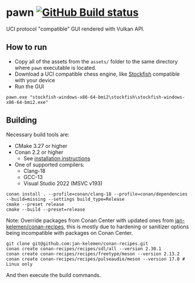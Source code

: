 # pawn [![GitHub Build status](https://github.com/jan-kelemen/pawn/actions/workflows/ci.yml/badge.svg?branch=master)](https://github.com/jan-kelemen/pawn/actions/workflows/ci.yml/badge.svg?branch=master)

UCI protocol "compatible" GUI rendered with Vulkan API.

## How to run
* Copy all of the assets from the `assets/` folder to the same directory where `pawn` executable is located.
* Download a UCI compatible chess engine, like [Stockfish](https://stockfishchess.org/download/) compatible with your device
* Run the GUI
```
pawn.exe "stockfish-windows-x86-64-bmi2\stockfish\stockfish-windows-x86-64-bmi2.exe"
```

## Building
Necessary build tools are:
* CMake 3.27 or higher
* Conan 2.2 or higher
  * See [installation instructions](https://docs.conan.io/2/installation.html)
* One of supported compilers:
  * Clang-18
  * GCC-13
  * Visual Studio 2022 (MSVC v193)

```
conan install . --profile=conan/clang-18 --profile=conan/dependencies --build=missing --settings build_type=Release
cmake --preset release
cmake --build --preset=release
```

Note: Override packages from Conan Center with updated ones from [jan-kelemen/conan-recipes](https://github.com/jan-kelemen/conan-recipes), this is mostly due to hardening or sanitizer options being incompatible with packages on Conan Center.
```
git clone git@github.com:jan-kelemen/conan-recipes.git
conan create conan-recipes/recipes/sdl/all --version 2.30.1
conan create conan-recipes/recipes/freetype/meson --version 2.13.2
conan create conan-recipes/recipes/pulseaudio/meson --version 17.0 # Linux only
```

And then execute the build commands.
